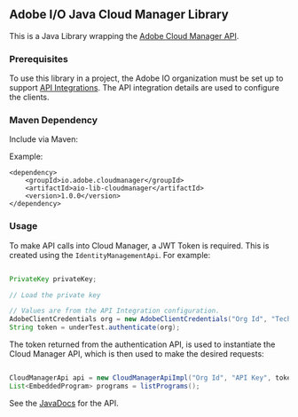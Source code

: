 ## Adobe I/O Java Cloud Manager Library

This is a Java Library wrapping the [Adobe Cloud Manager API](https://www.adobe.io/apis/experiencecloud/cloud-manager/docs.html).


### Prerequisites

To use this library in a project, the Adobe IO organization must be set up to support [API Integrations](https://www.adobe.io/apis/experiencecloud/cloud-manager/docs.html#!AdobeDocs/cloudmanager-api-docs/master/create-api-integration.md). The API integration details are used to configure the clients.

### Maven Dependency

Include via Maven:

Example:
```
<dependency>
    <groupId>io.adobe.cloudmanager</groupId>
    <artifactId>aio-lib-cloudmanager</artifactId>
    <version>1.0.0</version>
</dependency>
```

### Usage

To make API calls into Cloud Manager, a JWT Token is required. This is created using the `IdentityManagementApi`. For example:

```java

PrivateKey privateKey; 

// Load the private key 

// Values are from the API Integration configuration.
AdobeClientCredentials org = new AdobeClientCredentials("Org Id", "Technical Account Id", "API Key", "Client Secret", privateKey);
String token = underTest.authenticate(org);

``` 

The token returned from the authentication API, is used to instantiate the Cloud Manager API, which is then used to make the desired requests:

```java

CloudManagerApi api = new CloudManagerApiImpl("Org Id", "API Key", token);
List<EmbeddedProgram> programs = listPrograms();

```

See the [JavaDocs](https://opensource.adobe.com/aio-lib-java-cloudmanager/apidocs/) for the API.
